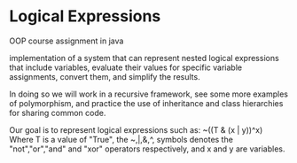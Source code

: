 # Logical Expressions

OOP course assignment in java

implementation of a system that can represent nested logical expressions that include variables, evaluate their values for specific variable assignments, convert them, and simplify the results.

In doing so we will work in a recursive framework, see some more examples of polymorphism, and practice the use of inheritance and class hierarchies for sharing common code.

Our goal is to represent logical expressions such as:
~((T & (x | y))^x)
Where T is a value of "True", the ~,|,&,^, symbols denotes the "not","or","and" and "xor" operators respectively, and x and y are variables.
